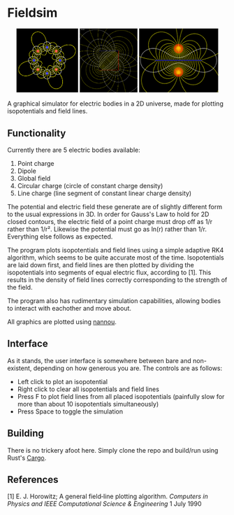 # Fieldsim

<p align="center">
<img src="images/field3.png" width="28%"> <img src="images/field4.png" width="26.1%"> <img src="images/field5.png" width="35.9%">
</p>

A graphical simulator for electric bodies in a 2D universe, made for plotting isopotentials and field lines.

## Functionality

Currently there are 5 electric bodies available:
1. Point charge
2. Dipole
3. Global field
4. Circular charge (circle of constant charge density)
5. Line charge (line segment of constant linear charge density)

The potential and electric field these generate are of slightly different form to the usual expressions in 3D. In order for Gauss's Law to hold for 2D closed contours, the electric field of a point charge must drop off as 1/r rather than 1/r². Likewise the potential must go as ln(r) rather than 1/r. Everything else follows as expected.

The program plots isopotentials and field lines using a simple adaptive RK4 algorithm, which seems to be quite accurate most of the time. Isopotentials are laid down first, and field lines are then plotted by dividing the isopotentials into segments of equal electric flux, according to [1]. This results in the density of field lines correctly corresponding to the strength of the field.

The program also has rudimentary simulation capabilities, allowing bodies to interact with eachother and move about.

All graphics are plotted using [nannou](https://nannou.cc/).

## Interface

As it stands, the user interface is somewhere between bare and non-existent, depending on how generous you are. The controls are as follows:
* Left click to plot an isopotential
* Right click to clear all isopotentials and field lines
* Press F to plot field lines from all placed isopotentials (painfully slow for more than about 10 isopotentials simultaneously)
* Press Space to toggle the simulation

## Building

There is no trickery afoot here. Simply clone the repo and build/run using Rust's [Cargo](https://doc.rust-lang.org/cargo/index.html).

## References

[1] E. J. Horowitz; A general field‐line plotting algorithm. _Computers in Physics and IEEE Computational Science & Engineering_ 1 July 1990
